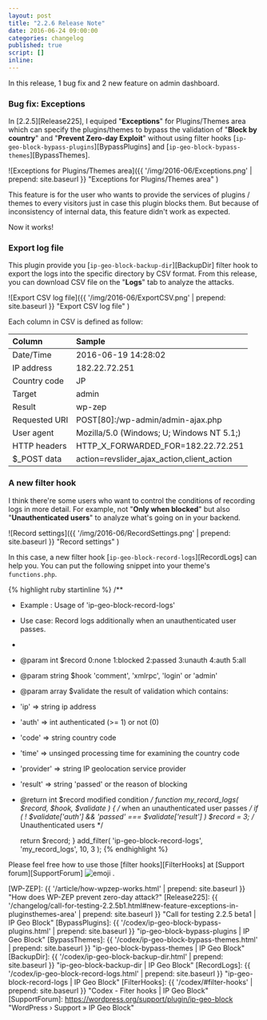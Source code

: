 ```yaml
---
layout: post
title: "2.2.6 Release Note"
date: 2016-06-24 09:00:00
categories: changelog
published: true
script: []
inline:
---
```


In this release, 1 bug fix and 2 new feature on admin dashboard.

<!--more-->

### Bug fix: Exceptions ###

In [2.2.5][Release225], I equiped "**Exceptions**" for Plugins/Themes area 
which can specify the plugins/themes to bypass the validation of "**Block 
by country**" and "**Prevent Zero-day Exploit**" without using filter hooks 
[`ip-geo-block-bypass-plugins`][BypassPlugins] and 
[`ip-geo-block-bypass-themes`][BypassThemes].

![Exceptions for Plugins/Themes area]({{ '/img/2016-06/Exceptions.png' | prepend: site.baseurl }}
 "Exceptions for Plugins/Themes area"
)

This feature is for the user who wants to provide the services of plugins / 
themes to every visitors just in case this plugin blocks them. But because of 
inconsistency of internal data, this feature didn't work as expected.

Now it works!

### Export log file ###

This plugin provide you [`ip-geo-block-backup-dir`][BackupDir] filter hook to 
export the logs into the specific directory by CSV format. From this release, 
you can download CSV file on the "**Logs**" tab to analyze the attacks.

![Export CSV log file]({{ '/img/2016-06/ExportCSV.png' | prepend: site.baseurl }}
 "Export CSV log file"
)

Each column in CSV is defined as follow:

| Column        | Sample                                     |
|:--------------|:-------------------------------------------|
| Date/Time     | 2016-06-19 14:28:02                        |
| IP address    | 182.22.72.251                              |
| Country code  | JP                                         |
| Target        | admin                                      |
| Result        | wp-zep                                     |
| Requested URI | POST[80]:/wp-admin/admin-ajax.php          |
| User agent    | Mozilla/5.0 (Windows; U; Windows NT 5.1;)  |
| HTTP headers  | HTTP_X_FORWARDED_FOR=182.22.72.251         |
| $_POST data   | action=revslider_ajax_action,client_action |

### A new filter hook ###

I think there're some users who want to control the conditions of recording 
logs in more detail. For example, not "**Only when blocked**" but also 
"**Unauthenticated users**" to analyze what's going on in your backend.

![Record settings]({{ '/img/2016-06/RecordSettings.png' | prepend: site.baseurl }}
 "Record settings"
)

In this case, a new filter hook [`ip-geo-block-record-logs`][RecordLogs] can 
help you. You can put the following snippet into your theme's `functions.php`.

{% highlight ruby startinline %}
/**
 * Example : Usage of 'ip-geo-block-record-logs'
 * Use case: Record logs additionally when an unauthenticated user passes.
 *
 * @param  int    $record   0:none 1:blocked 2:passed 3:unauth 4:auth 5:all
 * @param  string $hook     'comment', 'xmlrpc', 'login' or 'admin'
 * @param  array  $validate the result of validation which contains:
 *  'ip'       => string    ip address
 *  'auth'     => int       authenticated (>= 1) or not (0)
 *  'code'     => string    country code
 *  'time'     => unsinged  processing time for examining the country code
 *  'provider' => string    IP geolocation service provider
 *  'result'   => string    'passed' or the reason of blocking
 * @return int    $record   modified condition
 */
function my_record_logs( $record, $hook, $validate ) {
    /* when an unauthenticated user passes */
    if ( ! $validate['auth'] && 'passed' === $validate['result'] )
        $record = 3; /* Unauthenticated users */

    return $record;
}
add_filter( 'ip-geo-block-record-logs', 'my_record_logs', 10, 3 );
{% endhighlight %}

Please feel free how to use those [filter hooks][FilterHooks] at 
[Support forum][SupportForum] <span class="emoji">
![emoji](https://assets-cdn.github.com/images/icons/emoji/unicode/1f425.png)
</span>.

[IP-Geo-Block]:  https://wordpress.org/plugins/ip-geo-block/ "WordPress › IP Geo Block « WordPress Plugins"
[WP-ZEP]:        {{ '/article/how-wpzep-works.html' | prepend: site.baseurl }} "How does WP-ZEP prevent zero-day attack?"
[Release225]:    {{ '/changelog/call-for-testing-2.2.5b1.html#new-feature-exceptions-in-pluginsthemes-area' | prepend: site.baseurl }} "Call for testing 2.2.5 beta1 | IP Geo Block"
[BypassPlugins]: {{ '/codex/ip-geo-block-bypass-plugins.html' | prepend: site.baseurl }} "ip-geo-block-bypass-plugins | IP Geo Block"
[BypassThemes]:  {{ '/codex/ip-geo-block-bypass-themes.html'  | prepend: site.baseurl }} "ip-geo-block-bypass-themes | IP Geo Block"
[BackupDir]:     {{ '/codex/ip-geo-block-backup-dir.html'     | prepend: site.baseurl }} "ip-geo-block-backup-dir | IP Geo Block"
[RecordLogs]:    {{ '/codex/ip-geo-block-record-logs.html'    | prepend: site.baseurl }} "ip-geo-block-record-logs | IP Geo Block"
[FilterHooks]:   {{ '/codex/#filter-hooks'                    | prepend: site.baseurl }} "Codex - Fiter hooks | IP Geo Block"
[SupportForum]:  https://wordpress.org/support/plugin/ip-geo-block "WordPress › Support » IP Geo Block"

